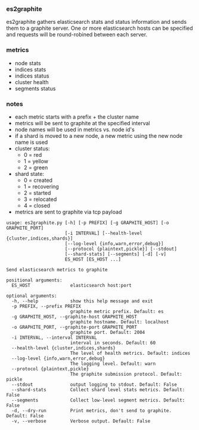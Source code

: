 ### es2graphite

es2graphite gathers elasticsearch stats and status information 
and sends them to a graphite server.  One or more elasticsearch
hosts can be specified and requests will be round-robined between
each server.  

### metrics

* node stats
* indices stats
* indices status
* cluster health
* segments status

### notes

* each metric starts with a prefix + the cluster name
* metrics will be sent to graphite at the specified interval
* node names will be used in metrics vs. node id's
* if a shard is moved to a new node, a new metric using the new node name is used
* cluster status: 
    * 0 = red
    * 1 = yellow
    * 2 = green
* shard state: 
    * 0 = created
    * 1 = recovering
    * 2 = started
    * 3 = relocated
    * 4 = closed
* metrics are sent to graphite via tcp payload

```
usage: es2graphite.py [-h] [-p PREFIX] [-g GRAPHITE_HOST] [-o GRAPHITE_PORT]
                      [-i INTERVAL] [--health-level {cluster,indices,shards}]
                      [--log-level {info,warn,error,debug}]
                      [--protocol {plaintext,pickle}] [--stdout]
                      [--shard-stats] [--segments] [-d] [-v]
                      ES_HOST [ES_HOST ...]

Send elasticsearch metrics to graphite

positional arguments:
  ES_HOST               elasticsearch host:port

optional arguments:
  -h, --help            show this help message and exit
  -p PREFIX, --prefix PREFIX
                        graphite metric prefix. Default: es
  -g GRAPHITE_HOST, --graphite-host GRAPHITE_HOST
                        graphite hostname. Default: localhost
  -o GRAPHITE_PORT, --graphite-port GRAPHITE_PORT
                        graphite port. Default: 2004
  -i INTERVAL, --interval INTERVAL
                        interval in seconds. Default: 60
  --health-level {cluster,indices,shards}
                        The level of health metrics. Default: indices
  --log-level {info,warn,error,debug}
                        The logging level. Default: warn
  --protocol {plaintext,pickle}
                        The graphite submission protocol. Default: pickle
  --stdout              output logging to stdout. Default: False
  --shard-stats         Collect shard level stats metrics. Default: False
  --segments            Collect low-level segment metrics. Default: False
  -d, --dry-run         Print metrics, don't send to graphite. Default: False
  -v, --verbose         Verbose output. Default: False
```
